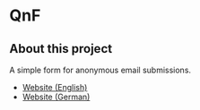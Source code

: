 # QnF
## About this project
A simple form for anonymous email submissions.
* [Website (English)](https://example.com/qnf/?lang=en)
* [Website (German)](https://example.com/qnf/)

